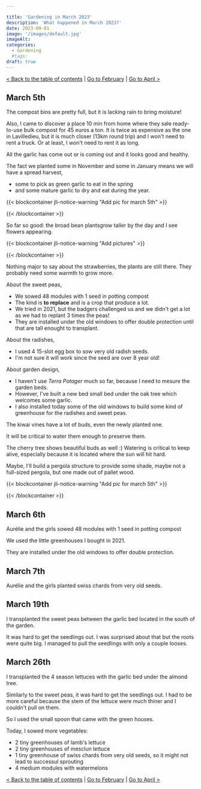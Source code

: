 ```yaml
---

title: 'Gardening in March 2023'
description: 'What happened in March 2023?'
date: 2023-09-01
image: '/images/default.jpg'
imageAlt:
categories:
  - Gardening
  #tags:
draft: true
---
```


[< Back to the table of contents](index.md) | [Go to February](2023-02.md) | [Go to April >](2023-04.md)

## March 5th

The compost bins are pretty full, but it is lacking rain to bring moisture!

Also, I came to discover a place 10 min from home where they sale ready-to-use bulk compost for 45 euros a ton. It is twice as expensive as the one in Lavilledieu, but it is much closer (13km round trip) and I won't need to rent a truck. Or at least, I won't need to rent it as long.

All the garlic has come out or is coming out and it looks good and healthy.

The fact we planted some in November and some in January means we will have a spread harvest,

- some to pick as green garlic to eat in the spring
- and some mature garlic to dry and eat during the year.

{{< blockcontainer jli-notice-warning "Add pic for march 5th" >}}

{{< /blockcontainer >}}

So far so good: the broad bean plantsgrow taller by the day and I see flowers appearing.

{{< blockcontainer jli-notice-warning "Add pictures" >}}

{{< /blockcontainer >}}

Nothing major to say about the strawberries, the plants are still there. They probably need some warmth to grow more.

About the sweet peas,

- We sowed 48 modules with 1 seed in potting compost
- The kind is **to replace** and is a crop that produce a lot.
- We tried in 2021, but the badgers challenged us and we didn't get a lot as we had to replant 3 times the peas!
- They are installed under the old windows to offer double protection until that are tall enought to transplant.

About the radishes,

- I used 4 15-slot egg box to sow very old radish seeds.
- I'm not sure it will work since the seed are over 8 year old!

About garden design,

- I haven't use _Terra Potager_ much so far, because I need to mesure the garden beds.
- However, I've built a new bed small bed under the oak tree which welcomes some garlic.
- I also installed today some of the old windows to build some kind of greenhouse for the radishes and sweet peas.

The kiwai vines have a lot of buds, even the newly planted one.

It will be critical to water them enough to preserve them.

The cherry tree shows beautiful buds as well :) Watering is critical to keep alive, especially because it is located where the sun will hit hard.

Maybe, I'll build a pergola structure to provide some shade, maybe not a full-sized pergola, but one made out of pallet wood.

{{< blockcontainer jli-notice-warning "Add pic for march 5th" >}}

{{< /blockcontainer >}}

## March 6th

Aurélie and the girls sowed 48 modules with 1 seed in potting compost

We used the little greenhouses I bought in 2021.

They are installed under the old windows to offer double protection.

## March 7th

Aurélie and the girls planted swiss chards from very old seeds.

## March 19th

I transplanted the sweet peas between the garlic bed located in the south of the garden.

It was hard to get the seedlings out. I was surprised about that but the roots were quite big. I managed to pull the seedlings with only a couple looses.

## March 26th

I transplanted the 4 season lettuces with the garlic bed under the almond tree.

Similarly to the sweet peas, it was hard to get the seedlings out. I had to be more careful because the stem of the lettuce were much thiner and I couldn't pull on them.

So I used the small spoon that came with the green houses.

Today, I sowed more vegetables:

- 2 tiny greenhouses of lamb's lettuce
- 2 tiny greenhouses of mesclun lettuce
- 1 tiny greenhouse of swiss chards from very old seeds, so it might not lead to successul sprouting
- 4 medium modules with watermelons

[< Back to the table of contents](index.md) | [Go to February](2023-02.md) | [Go to April >](2023-04.md)
